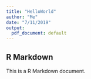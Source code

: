 ```yaml
---
title: "HelloWorld"
author: "Me"
date: "7/11/2019"
output:
  pdf_document: default
---
```



## R Markdown

This is a R Markdown document.